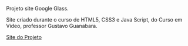 Projeto site Google Glass.

Site criado durante o curso de HTML5, CSS3 e Java Script, do Curso em Video, professor Gustavo Guanabara.

<a href="https://staelsabrina.github.io/curso_em_video/Projeto_Google_Glass/index.html">Site do Projeto</a>
